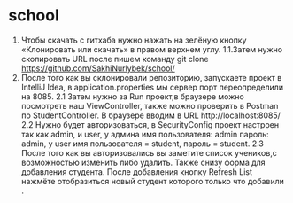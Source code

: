 # school
1. Чтобы скачать с гитхаба нужно нажать на зелёную кнопку «Клонировать или скачать» в правом верхнем углу.
1.1.Затем нужно скопировать URL после пишем команду git clone https://github.com/SakhiNurlybek/school/
2. После того как вы склонировали репозиторию, запускаете проект в IntelliJ Idea, в application.properties мы сервер порт переопределили на 8085.
2.1 Затем нужно за Run проект,в браузере можно посмотреть наш ViewController, также можно проверить в Postman по StudentController. В браузере вводим в URL http://localhost:8085/
2.2 Нужно будет авторизоваться, в SecurityConfig проект настроен так как admin, и user, у админа имя пользователя: admin пароль: admin, у user имя пользователя = student, пароль = student.
2.3 После того как вы авторизовались вы заметите список учеников,с возможностью изменить либо удалить. Также снизу форма для добавления студента. После добавления кнопку Refresh List нажмёте отобразиться новый студент которого только что добавили .
